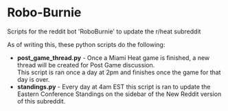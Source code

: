 # Robo-Burnie
Scripts for the reddit bot 'RoboBurnie' to update the r/heat subreddit

As of writing this, these python scripts do the following:
* **post_game_thread.py** - Once a Miami Heat game is finished, a new thread will be created for Post Game discussion.  
This script is ran once a day at 2pm and finishes once the game for that day is over.
* **standings.py** - Every day at 4am EST this script is ran to update the Eastern Conference Standings on the sidebar of the New Reddit version of this subreddit.
